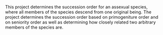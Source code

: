 This project determines the succession order for an assexual species, where all members of the species descend from one 
original being. The project determines the succession order based on primogeniture order and on seniority order as well 
as determining how closely related two arbitrary members of the species are.
